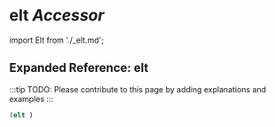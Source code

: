 # **elt** *Accessor*

import Elt from './_elt.md';

<Elt />

## Expanded Reference: elt

:::tip
TODO: Please contribute to this page by adding explanations and examples
:::

```lisp
(elt )
```

